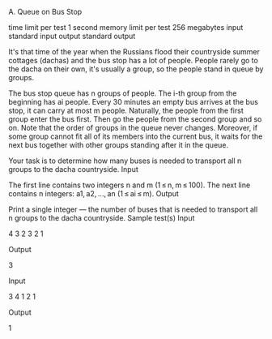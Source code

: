 A. Queue on Bus Stop

time limit per test
1 second
memory limit per test
256 megabytes
input
standard input
output
standard output

It's that time of the year when the Russians flood their countryside summer cottages (dachas) and the bus stop has a lot of people. People rarely go to the dacha on their own, it's usually a group, so the people stand in queue by groups.

The bus stop queue has n groups of people. The i-th group from the beginning has ai people. Every 30 minutes an empty bus arrives at the bus stop, it can carry at most m people. Naturally, the people from the first group enter the bus first. Then go the people from the second group and so on. Note that the order of groups in the queue never changes. Moreover, if some group cannot fit all of its members into the current bus, it waits for the next bus together with other groups standing after it in the queue.

Your task is to determine how many buses is needed to transport all n groups to the dacha countryside.
Input

The first line contains two integers n and m (1 ≤ n, m ≤ 100). The next line contains n integers: a1, a2, ..., an (1 ≤ ai ≤ m).
Output

Print a single integer — the number of buses that is needed to transport all n groups to the dacha countryside.
Sample test(s)
Input

4 3
2 3 2 1

Output

3

Input

3 4
1 2 1

Output

1


